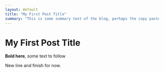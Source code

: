 ```yaml
---
layout: default
title: "My First Post Title"
summary: "This is some summary text of the blog, perhaps the copy paste from the first paragraph with ..."
---
```


# My First Post Title

**Bold here**, some text to follow

New line and finish for now.